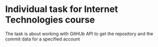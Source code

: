 # Individual task for Internet Technologies course
The task is about working with GitHUb API to get the repository and the commit data for a specified account
